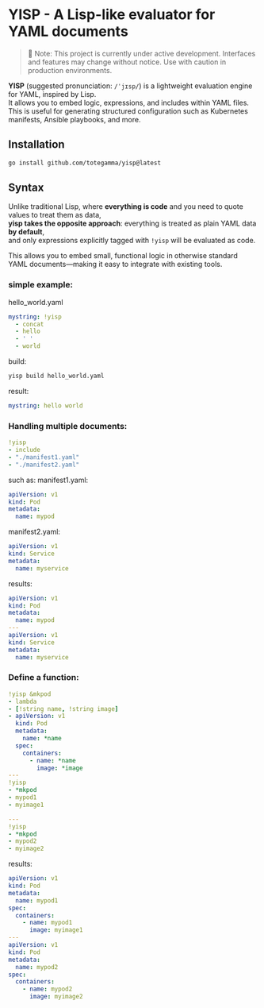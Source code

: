 # YISP - A Lisp-like evaluator for YAML documents

> 🚧 Note: This project is currently under active development.
> Interfaces and features may change without notice. Use with caution in production environments.

**YISP** (suggested pronunciation: `/ˈjɪsp/`) is a lightweight evaluation engine for YAML, inspired by Lisp.  
It allows you to embed logic, expressions, and includes within YAML files.  
This is useful for generating structured configuration such as Kubernetes manifests, Ansible playbooks, and more.

## Installation

```sh
go install github.com/totegamma/yisp@latest
```

## Syntax

Unlike traditional Lisp, where **everything is code** and you need to quote values to treat them as data,  
**yisp takes the opposite approach**: everything is treated as plain YAML data **by default**,  
and only expressions explicitly tagged with `!yisp` will be evaluated as code.

This allows you to embed small, functional logic in otherwise standard YAML documents—making it easy to integrate with existing tools.

### simple example:

hello_world.yaml
```yaml
mystring: !yisp
  - concat
  - hello
  - ' '
  - world
```

build:
```sh
yisp build hello_world.yaml
```

result:
```yaml
mystring: hello world
```

### Handling multiple documents:

```yaml
!yisp
- include
- "./manifest1.yaml"
- "./manifest2.yaml"
```

such as:
manifest1.yaml:
```yaml 
apiVersion: v1
kind: Pod
metadata:
  name: mypod
```
manifest2.yaml:
```yaml
apiVersion: v1
kind: Service
metadata:
  name: myservice
```

results:
```yaml
apiVersion: v1
kind: Pod
metadata:
  name: mypod
---
apiVersion: v1
kind: Service
metadata:
  name: myservice
```

### Define a function:

```yaml
!yisp &mkpod
- lambda 
- [!string name, !string image]
- apiVersion: v1
  kind: Pod
  metadata:
    name: *name
  spec:
    containers:
      - name: *name
        image: *image
---
!yisp
- *mkpod
- mypod1
- myimage1

---
!yisp
- *mkpod
- mypod2
- myimage2
```

results:
```yaml
apiVersion: v1
kind: Pod
metadata:
  name: mypod1
spec:
  containers:
    - name: mypod1
      image: myimage1
---
apiVersion: v1
kind: Pod
metadata:
  name: mypod2
spec:
  containers:
    - name: mypod2
      image: myimage2
```

